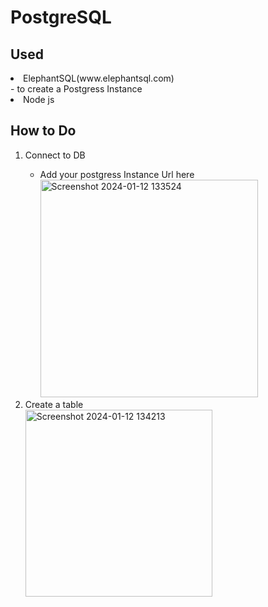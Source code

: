 <h1>PostgreSQL</h1>
<h2>Used</h2>
<li>ElephantSQL(www.elephantsql.com)</li> - to create a Postgress Instance
<li>Node js</li>
<h2>How to Do</h2>
<ol>
<li>Connect to DB</li>
<ul>
  <li>Add your postgress Instance Url here
  <img width="348" alt="Screenshot 2024-01-12 133524" src="https://github.com/1234bhaskar/PostgreSQL/assets/104014529/8a4fc795-7d7a-4379-99b9-e2bd122a6ce1">
  </li>
</ul>
  <li>Create a table</li>
  <img width="299" alt="Screenshot 2024-01-12 134213" src="https://github.com/1234bhaskar/PostgreSQL/assets/104014529/825175e3-853a-470e-9ad7-ae7a109efad1">
</ol>
